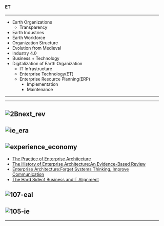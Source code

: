 
#### ET

-----------------------

- Earth Organizations
  - Transparency
- Earth Industries
- Earth Workforce 
- Organization Structure
- Evolution from Medieval
- Industry 4.0
- Business + Technology
- Digitalization of Earth Organization
  - IT Infrastructure
  - Enterprise Technology(ET)
  - Enterprise Resource Planning(ERP)
    - Implementation
    - Maintenance
----------------------
-------------------
![2Bnext_rev](https://github.com/gopala-kr/Quantum-Dots/blob/master/23-Future-of-ET/etres/third%2Bnext_rev.PNG)
---------
![ie_era](https://github.com/gopala-kr/Quantum-Dots/blob/master/23-Future-of-ET/etres/ie_era.PNG)
------------------------
![experience_economy](https://github.com/gopala-kr/Quantum-Dots/blob/master/23-Future-of-ET/etres/experience_economy.PNG)
-----------------------------
- [The Practice of Enterprise Architecture](http://kotusev.com/)
- [The History of Enterprise Architecture:An Evidence-Based Review](http://kotusev.com/The%20History%20of%20Enterprise%20Architecture%20-%20An%20Evidence-Based%20Review.pdf)
- [Enterprise Architecture:Forget Systems Thinking, Improve Communication](http://kotusev.com/Enterprise%20Architecture%20-%20Forget%20Systems%20Thinking,%20Improve%20Communication.pdf)
- [The Hard Sideof Business andIT Alignment](http://kotusev.com/The%20Hard%20Side%20of%20Business%20and%20IT%20Alignment.pdf)

![107-eal](https://github.com/gopala-kr/Quantum-Dots/blob/master/23-Future-of-ET/etres/107-eal.PNG)
--------
![105-ie](https://github.com/gopala-kr/Quantum-Dots/blob/master/23-Future-of-ET/etres/105-ie.PNG)
------------
------------------------------------
